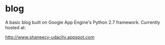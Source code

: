 blog
====

A basic blog built on Google App Engine's Python 2.7 framework. Currently hosted at:

http://www.shaneecy-udacity.appspot.com
